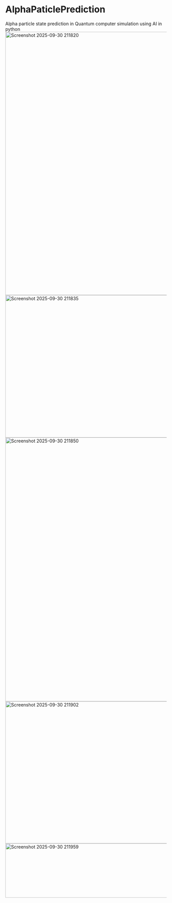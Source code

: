 # AlphaPaticlePrediction
Alpha particle state prediction in Quantum computer simulation using AI in python
<img width="993" height="821" alt="Screenshot 2025-09-30 211820" src="https://github.com/user-attachments/assets/84c1f22a-0b9c-4803-b77b-4737efe02db0" />
<img width="741" height="444" alt="Screenshot 2025-09-30 211835" src="https://github.com/user-attachments/assets/97439302-1b6c-412a-a821-2e2a88b70143" />
<img width="994" height="823" alt="Screenshot 2025-09-30 211850" src="https://github.com/user-attachments/assets/d261658a-b1cd-4f74-a91b-5a6a9e1f4462" />
<img width="736" height="443" alt="Screenshot 2025-09-30 211902" src="https://github.com/user-attachments/assets/d8c22ee8-3b35-4e2b-b6f2-76e176c7d3b7" />
<img width="705" height="169" alt="Screenshot 2025-09-30 211959" src="https://github.com/user-attachments/assets/6fb4240e-02c2-4438-b9a3-52bd13a919f2" />





